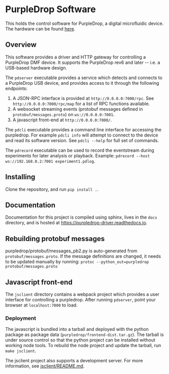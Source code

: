 # PurpleDrop Software

This holds the control software for PurpleDrop, a digital microfluidic device.
The hardware can be found [here](https://github.com/uwmisl/purpledrop).

## Overview

This software provides a driver and HTTP gateway for controlling a PurpleDrop DMF device. It supports the PurpleDrop rev6 and later -- i.e. a USB-based hardware design. 

The `pdserver` executable provides a service which detects and connects to a PurpleDrop USB device, and provides access to it through the following endpoints:

1) A JSON-RPC interface is provided at `http://0.0.0.0:7000/rpc`. See `http://0.0.0.0:7000/rpc/map` for a list of RPC functions available.
2) A websocket streaming events (protobuf messages defined in `protobuf/messages.proto`) on `ws://0.0.0.0:7001`.
3) A javascript front-end at `http://0.0.0.0:7000/`.

The `pdcli` executable provides a command line interface for accessing the purpledrop. For example `pdcli info` will attempt to connect to the device and read its software version. See `pdcli --help` for full set of commands. 

The `pdrecord` executable can be used to record the eventstream during experiments for later analysis or playback. Example: `pdrecord --host ws://192.168.0.2:7001 experiment1.pdlog`. 

## Installing 

Clone the repository, and run `pip install .`.

## Documentation

Documentation for this project is compiled using sphinx, lives in the `docs`
directory, and is hosted at <https://purpledrop-driver.readthedocs.io>.

## Rebuilding protobuf messages

purpledrop/protobuf/messages_pb2.py is auto-generated from `protobuf/messages.proto`. If the message definitions are changed, it needs to be updated manually by running:
`protoc --python_out=purpledrop protobuf/messages.proto`

## Javascript front-end

The `jsclient` directory contains a webpack project which provides a user interface for controlling a purpledrop. After running `pdserver`, point your browser at `localhost:7000` to load. 

### Deployment

The javascript is bundled into a tarball and deployed with the python package as package data (`purpledrop/frontend-dist.tar.gz`). The tarball is under source control so that the python project can be installed without working node tools. To rebuild the node project and update the tarball, run `make jsclient`. 

The jsclient project also supports a development server. For more information, see [jsclient/README.md](jsclient/README.md).



